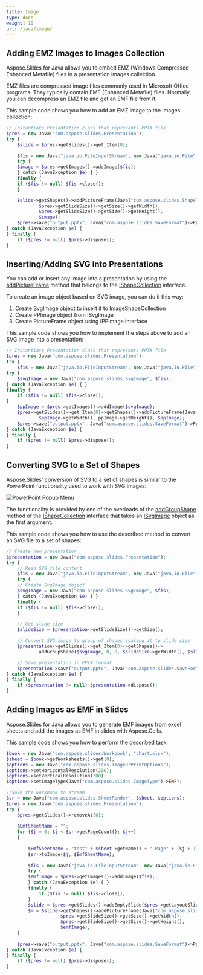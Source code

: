 ```yaml
---
title: Image
type: docs
weight: 10
url: /java/image/
---
```


## **Adding EMZ Images to Images Collection**
Aspose.Slides for Java allows you to embed EMZ (Windows Compressed Enhanced Metafile) files in a presentation images collection. 

EMZ files are compressed image files commonly used in Microsoft Office programs. They typically contain  EMF (Enhanced Metafile) files. Normally, you can decompress an EMZ file and get an EMF file from it. 


This sample code shows you how to add an EMZ image to the images collection:

```php 
// Instantiate Presentation class that represents PPTX file
$pres = new Java("com.aspose.slides.Presentation");
try {
    $slide = $pres->getSlides()->get_Item(0);

	$fis = new Java("java.io.FileInputStream", new Java("java.io.File", "image.emz"));
	try {
	$image = $pres->getImages()->addImage($fis);
	} catch (JavaException $e) { }
	finally {
    if ($fis != null) $fis->close();
    }

    $slide->getShapes()->addPictureFrame(Java("com.aspose.slides.ShapeType")->Rectangle, 0, 0,
            $pres->getSlideSize()->getSize()->getWidth(), 
			$pres->getSlideSize()->getSize()->getHeight(), 
			$image);
    $pres->save("output.pptx", Java("com.aspose.slides.SaveFormat")->Pptx);
} catch (JavaException $e) {
} finally {
    if ($pres != null) $pres->dispose();
}
```

## **Inserting/Adding SVG into Presentations**
You can add or insert any image into a presentation by using the [addPictureFrame](https://apireference.aspose.com/slides/java/com.aspose.slides/IShapeCollection#addPictureFrame-int-float-float-float-float-com.aspose.slides.IPPImage-) method that belongs to the [IShapeCollection](https://apireference.aspose.com/slides/java/com.aspose.slides/IShapeCollection) interface.

To create an image object based on SVG image, you can do it this way:

1. Create SvgImage object to insert it to ImageShapeCollection
2. Create PPImage object from ISvgImage
3. Create PictureFrame object using IPPImage interface

This sample code shows you how to implement the steps above to add an SVG image into a presentation:
```php 
// Instantiate Presentation class that represents PPTX file
$pres = new Java("com.aspose.slides.Presentation");
try {
	$fis = new Java("java.io.FileInputStream", new Java("java.io.File", "image.svg"));
try {
    $svgImage = new Java("com.aspose.slides.SvgImage", $fis);
} catch (JavaException $e) { }
finally {
    if ($fis != null) $fis->close();
}
    $ppImage = $pres->getImages()->addImage($svgImage);
    $pres->getSlides()->get_Item(0)->getShapes()->addPictureFrame(Java("com.aspose.slides.ShapeType")->Rectangle, 0, 0, 
			$ppImage->getWidth(), ppImage->getHeight(), $ppImage);
    $pres->save("output.pptx", Java("com.aspose.slides.SaveFormat")->Pptx);
} catch (JavaException $e) {
} finally {
    if ($pres != null) $pres->dispose();
}
```

## **Converting SVG to a Set of Shapes**
Aspose.Slides' conversion of SVG to a set of shapes is similar to the PowerPoint functionality used to work with SVG images:

![PowerPoint Popup Menu](img_01_01.png)

The functionality is provided by one of the overloads of the [addGroupShape](https://apireference.aspose.com/slides/java/com.aspose.slides/IShapeCollection#addGroupShape-com.aspose.slides.ISvgImage-float-float-float-float-) method of the [IShapeCollection](https://apireference.aspose.com/slides/java/com.aspose.slides/IShapeCollection) interface that takes an [ISvgImage](https://apireference.aspose.com/slides/java/com.aspose.slides/ISvgImage) object as the first argument.

This sample code shows you how to use the described method to convert an SVG file to a set of shapes:

```php 
// Create new presentation
$presentation = new Java("com.aspose.slides.Presentation");
try {
    // Read SVG file content
	$fis = new Java("java.io.FileInputStream", new Java("java.io.File", "watermark.png"));
	try {
    // Create SvgImage object
    $svgImage = new Java("com.aspose.slides.SvgImage", $fis);
    } catch (JavaException $e) { }
    finally {
    if ($fis != null) $fis->close();
    }

    // Get slide size
    $slideSize = $presentation->getSlideSize()->getSize();

    // Convert SVG image to group of shapes scaling it to slide size
    $presentation->getSlides()->get_Item(0)->getShapes()->
            addGroupShape($svgImage, 0, 0, $slideSize->getWidth(), $slideSize->getHeight());

    // Save presentation in PPTX format
    $presentation->save("output.pptx", Java("com.aspose.slides.SaveFormat")->Pptx);
} catch (JavaException $e) {
} finally {
    if ($presentation != null) $presentation->dispose();
}
```

## **Adding Images as EMF in Slides**
Aspose.Slides for Java allows you to generate EMF images from excel sheets and add the images as EMF in slides with Aspose.Cells. 

This sample code shows you how to perform the described task:

```php 
$book = new Java("com.aspose.slides.Workbook", "chart.xlsx");
$sheet = $book->getWorksheets()->get(0);
$options = new Java("com.aspose.slides.ImageOrPrintOptions");
$options->setHorizontalResolution(200);
$options->setVerticalResolution(200);
$options->setImageType(Java("com.aspose.slides.ImageType")->EMF);

//Save the workbook to stream
$sr = new Java("com.aspose.slides.SheetRender", $sheet, $options);
$pres = new Java("com.aspose.slides.Presentation");
try {
    $pres->getSlides()->removeAt(0);
    
    $EmfSheetName = "";
    for ($j = 0; $j < $sr->getPageCount(); $j++)
    {
    
        $EmfSheetName = "test" + $sheet->getName() + " Page" + ($j + 1) + ".out.emf";
        $sr->toImage($j, $EmfSheetName);
    
        $fis = new Java("java.io.FileInputStream", new Java("java.io.File", $EmfSheetName));
        try {
        $emfImage = $pres->getImages()->addImage($fis);
        } catch (JavaException $e) { }
        finally {
            if ($fis != null) $fis->close();
        }
        $slide = $pres->getSlides()->addEmptySlide($pres->getLayoutSlides()->getByType(Java("com.aspose.slides.SlideLayoutType")->Blank));
        $m = $slide->getShapes()->addPictureFrame(Java("com.aspose.slides.ShapeType")->Rectangle, 0, 0,
					$pres->getSlideSize()->getSize()->getWidth(), 
					$pres->getSlideSize()->getSize()->getHeight(), 
					$emfImage);
    }
    
    $pres->save("output.pptx", Java("com.aspose.slides.SaveFormat")->Pptx);
} catch (JavaException $e) {
} finally {
    if ($pres != null) $pres->dispose();
}
```